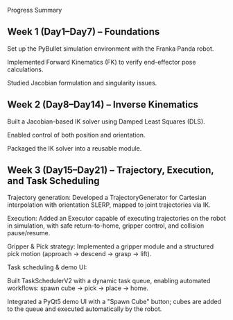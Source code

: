 Progress Summary
## Week 1 (Day1–Day7) – Foundations

Set up the PyBullet simulation environment with the Franka Panda robot.

Implemented Forward Kinematics (FK) to verify end-effector pose calculations.

Studied Jacobian formulation and singularity issues.

## Week 2 (Day8–Day14) – Inverse Kinematics

Built a Jacobian-based IK solver using Damped Least Squares (DLS).

Enabled control of both position and orientation.

Packaged the IK solver into a reusable module.

## Week 3 (Day15–Day21) – Trajectory, Execution, and Task Scheduling

Trajectory generation: Developed a TrajectoryGenerator for Cartesian interpolation with orientation SLERP, mapped to joint trajectories via IK.

Execution: Added an Executor capable of executing trajectories on the robot in simulation, with safe return-to-home, gripper control, and collision pause/resume.

Gripper & Pick strategy: Implemented a gripper module and a structured pick motion (approach → descend → grasp → lift).

Task scheduling & demo UI:

Built TaskSchedulerV2 with a dynamic task queue, enabling automated workflows: spawn cube → pick → place → home.

Integrated a PyQt5 demo UI with a "Spawn Cube" button; cubes are added to the queue and executed automatically by the robot.
